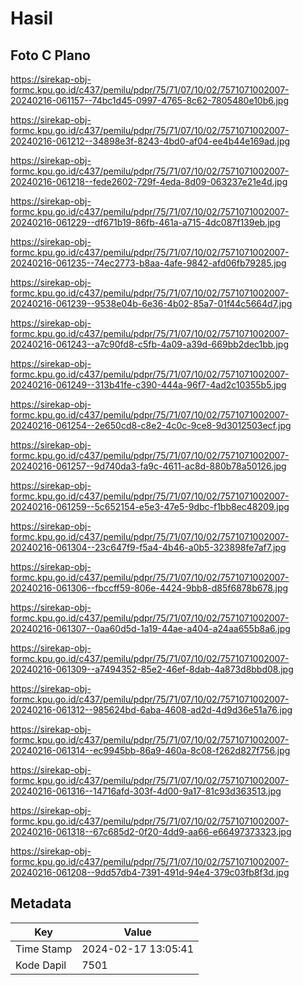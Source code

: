 # Hasil

## Foto C Plano

https://sirekap-obj-formc.kpu.go.id/c437/pemilu/pdpr/75/71/07/10/02/7571071002007-20240216-061157--74bc1d45-0997-4765-8c62-7805480e10b6.jpg

https://sirekap-obj-formc.kpu.go.id/c437/pemilu/pdpr/75/71/07/10/02/7571071002007-20240216-061212--34898e3f-8243-4bd0-af04-ee4b44e169ad.jpg

https://sirekap-obj-formc.kpu.go.id/c437/pemilu/pdpr/75/71/07/10/02/7571071002007-20240216-061218--fede2602-729f-4eda-8d09-063237e21e4d.jpg

https://sirekap-obj-formc.kpu.go.id/c437/pemilu/pdpr/75/71/07/10/02/7571071002007-20240216-061229--df671b19-86fb-461a-a715-4dc087f139eb.jpg

https://sirekap-obj-formc.kpu.go.id/c437/pemilu/pdpr/75/71/07/10/02/7571071002007-20240216-061235--74ec2773-b8aa-4afe-9842-afd06fb79285.jpg

https://sirekap-obj-formc.kpu.go.id/c437/pemilu/pdpr/75/71/07/10/02/7571071002007-20240216-061239--9538e04b-6e36-4b02-85a7-01f44c5664d7.jpg

https://sirekap-obj-formc.kpu.go.id/c437/pemilu/pdpr/75/71/07/10/02/7571071002007-20240216-061243--a7c90fd8-c5fb-4a09-a39d-669bb2dec1bb.jpg

https://sirekap-obj-formc.kpu.go.id/c437/pemilu/pdpr/75/71/07/10/02/7571071002007-20240216-061249--313b41fe-c390-444a-96f7-4ad2c10355b5.jpg

https://sirekap-obj-formc.kpu.go.id/c437/pemilu/pdpr/75/71/07/10/02/7571071002007-20240216-061254--2e650cd8-c8e2-4c0c-9ce8-9d3012503ecf.jpg

https://sirekap-obj-formc.kpu.go.id/c437/pemilu/pdpr/75/71/07/10/02/7571071002007-20240216-061257--9d740da3-fa9c-4611-ac8d-880b78a50126.jpg

https://sirekap-obj-formc.kpu.go.id/c437/pemilu/pdpr/75/71/07/10/02/7571071002007-20240216-061259--5c652154-e5e3-47e5-9dbc-f1bb8ec48209.jpg

https://sirekap-obj-formc.kpu.go.id/c437/pemilu/pdpr/75/71/07/10/02/7571071002007-20240216-061304--23c647f9-f5a4-4b46-a0b5-323898fe7af7.jpg

https://sirekap-obj-formc.kpu.go.id/c437/pemilu/pdpr/75/71/07/10/02/7571071002007-20240216-061306--fbccff59-806e-4424-9bb8-d85f6878b678.jpg

https://sirekap-obj-formc.kpu.go.id/c437/pemilu/pdpr/75/71/07/10/02/7571071002007-20240216-061307--0aa60d5d-1a19-44ae-a404-a24aa655b8a6.jpg

https://sirekap-obj-formc.kpu.go.id/c437/pemilu/pdpr/75/71/07/10/02/7571071002007-20240216-061309--a7494352-85e2-46ef-8dab-4a873d8bbd08.jpg

https://sirekap-obj-formc.kpu.go.id/c437/pemilu/pdpr/75/71/07/10/02/7571071002007-20240216-061312--985624bd-6aba-4608-ad2d-4d9d36e51a76.jpg

https://sirekap-obj-formc.kpu.go.id/c437/pemilu/pdpr/75/71/07/10/02/7571071002007-20240216-061314--ec9945bb-86a9-460a-8c08-f262d827f756.jpg

https://sirekap-obj-formc.kpu.go.id/c437/pemilu/pdpr/75/71/07/10/02/7571071002007-20240216-061316--14716afd-303f-4d00-9a17-81c93d363513.jpg

https://sirekap-obj-formc.kpu.go.id/c437/pemilu/pdpr/75/71/07/10/02/7571071002007-20240216-061318--67c685d2-0f20-4dd9-aa66-e66497373323.jpg

https://sirekap-obj-formc.kpu.go.id/c437/pemilu/pdpr/75/71/07/10/02/7571071002007-20240216-061208--9dd57db4-7391-491d-94e4-379c03fb8f3d.jpg


## Metadata

| Key        | Value               |
| ---------- | ------------------- |
| Time Stamp | 2024-02-17 13:05:41 |
| Kode Dapil | 7501                |



